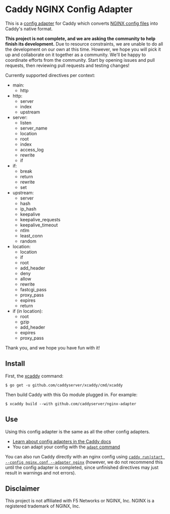 Caddy NGINX Config Adapter
==========================

This is a [config adapter](https://caddyserver.com/docs/config-adapters) for Caddy which converts [NGINX config files](https://www.nginx.com/resources/wiki/start/topics/examples/full/) into Caddy's native format.

**This project is not complete, and we are asking the community to help finish its development.** Due to resource constraints, we are unable to do all the development on our own at this time. However, we hope you will pick it up and collaborate on it together as a community. We'll be happy to coordinate efforts from the community. Start by opening issues and pull requests, then reviewing pull requests and testing changes!

Currently supported directives per context:

* main:
  * http
* http:
  * server
  * index
  * upstream
* server:
  * listen
  * server_name
  * location
  * root
  * index
  * access_log
  * rewrite
  * if
* if:
  * break
  * return
  * rewrite
  * set
* upstream:
  * server
  * hash
  * ip_hash
  * keepalive
  * keepalive_requests
  * keepalive_timeout
  * ntlm
  * least_conn
  * random
* location:
  * location
  * if
  * root
  * add_header
  * deny
  * allow
  * rewrite
  * fastcgi_pass
  * proxy_pass
  * expires
  * return
* if (in location):
  * root
  * gzip
  * add_header
  * expires
  * proxy_pass

Thank you, and we hope you have fun with it!

## Install

First, the [xcaddy](https://github.com/caddyserver/xcaddy) command:

```shell
$ go get -u github.com/caddyserver/xcaddy/cmd/xcaddy
```

Then build Caddy with this Go module plugged in. For example:

```shell
$ xcaddy build --with github.com/caddyserver/nginx-adapter
```

## Use

Using this config adapter is the same as all the other config adapters.

- [Learn about config adapters in the Caddy docs](https://caddyserver.com/docs/config-adapters)
- You can adapt your config with the [`adapt` command](https://caddyserver.com/docs/command-line#caddy-adapt)

You can also run Caddy directly with an nginx config using [`caddy run|start --config nginx.conf --adapter nginx`](https://caddyserver.com/docs/command-line#caddy-run) (however, we do not recommend this until the config adapter is completed, since unfinished directives may just result in warnings and not errors).


## Disclaimer

This project is not affiliated with F5 Networks or NGINX, Inc. NGINX is a registered trademark of NGINX, Inc.
